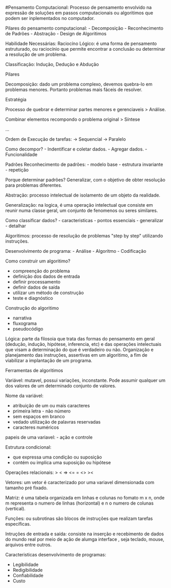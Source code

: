 #Pensamento Computacional: 
Processo de pensamento envolvido na expressão de soluções em passos computacionais ou algoritimos que podem ser inplementados no computador.

Pilares do pensamento computacional: - Decomposição
						 - Reconhecimento de Padrões
						 - Abstração
						 - Design de Algoritimos

Habilidade Necessárias: 
	Raciocíno Lógico: é uma forma de pensamento estruturado, ou raciocínio que permite encontrar a conclusão ou determinar a resolução de um problema.


Classificação: Indução, Dedução e Abdução


Pilares

Decomposição: dado um problema complexo, devemos quebra-lo em problemas menores. Portanto problemas mais fáceis de resolver.

Estratégia

Processo de quebrar e determinar partes menores e gerenciaveis > Análise.

Combinar elementos recompondo o problema original > Síntese

...



Ordem de Execução de tarefas: -> Sequencial
					-> Paralelo

Como decompor? - Indentificar e coletar dados.
		   - Agregar dados.
		   - Funcionalidade

Padrões
 Reconhecimento de padrões: - modelo base
				    - estrutura invariante
				    - repetição


Porque determinar padrões? 
 Generalizar, com o objetivo de obter resolução para problemas diferentes.

Abstração: processo intelectual de isolamento de um objeto da realidade.

Generalização: na logica, é uma operação intelectual que consiste em reunir numa classe geral, um conjunto de fenomenos ou seres similares.

Como classificar dados? - caracteristicas
				- pontos essenciais
				- generalizar - detalhar

Algoritimos: processo de resolução de problemas "step by step" utilizando instruções.


Desenvolvimento de programa: - Análise
				     - Algoritmo
				     - Codificação

Como construir um algoritimo?
 - compreenção do problema
 - definição dos dados de entrada
 - definir processamento
 - definir dados de saída
 - utilizar um método de construção
 - teste e diagnóstico


Construção do algoritimo

- narrativa
- fluxograma
- pseudocódigo

Lógica: parte da filosoia que trata das formas do pensamento em geral (dedução, indução, hipótese, inferencia, etc) e das operações intelectuais que visam a determinação do que é verdadeiro ou não.
Organização e planejamento das instruções, assertivas em um algoritimo, a fim de viabilizar a implantação de um programa.



Ferramentas de algoritimos

Variável: mutavel, possui variações, inconstante. Pode assumir qualquer um dos valores de um determinado conjunto de valores.

Nome da variável: 
- atribuição de um ou mais caracteres
- primeira letra - não número
- sem espaços em branco
- vedado utilização de palavras reservadas
- caracteres numéricos

papeis de uma variavel: - ação e controle


Estrutura condicional:
- que expressa uma condição ou suposição
- contém ou implica uma suposição ou hipótese

Operações relacionais: > < => <= = <> ><


Vetores: um vetor é caracterizado por uma variavel dimensionada com tamanho pré fixado.

Matriz: é uma tabela organizada em linhas e colunas no fomato m x n, onde m representa o numero de linhas (horizontal) e n o numero de colunas (vertical).

Funções: ou subrotinas são blocos de instruções que realizam tarefas específicas.

Intruções de entrada e saída: consiste na inserção e recebimento de dados do mundo real por meio de ação de alumga interface , seja teclado, mouse, arquivos entre outros.


Caracteristicas desenvolvimento de programas:
- Legibilidade
- Redigibilidade
- Confiabilidade 
- Custo






















 